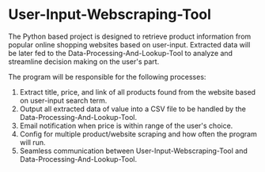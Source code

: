 # User-Input-Webscraping-Tool

The Python based project is designed to retrieve product information from popular online shopping websites based on user-input.
Extracted data will be later fed to the Data-Processing-And-Lookup-Tool to analyze and streamline decision making on the user's part.

The program will be responsible for the following processes:
  1. Extract title, price, and link of all products found from the website based on user-input search term.
  2. Output all extracted data of value into a CSV file to be handled by the Data-Processing-And-Lookup-Tool.
  3. Email notification when price is within range of the user's choice.
  4. Config for multiple product/website scraping and how often the program will run.
  5. Seamless communication between User-Input-Webscraping-Tool and Data-Processing-And-Lookup-Tool.

  
